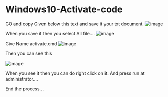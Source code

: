 # Windows10-Activate-code

GO and copy Given below this text and save it your txt document.
![image](https://user-images.githubusercontent.com/54232503/197377504-690d6807-2b01-47d6-9391-648a6d480f74.png)

When you save it then you select All file....
![image](https://user-images.githubusercontent.com/54232503/197377754-3dc272ab-586d-46d7-b205-9a6465849b12.png)

Give Name activate.cmd
![image](https://user-images.githubusercontent.com/54232503/197377789-49e43c3d-62c8-4f8a-b297-b4762886144b.png)

Then you can see this 

![image](https://user-images.githubusercontent.com/54232503/197377808-64779b40-df3a-42d7-8445-1456d9718f75.png)


When you see it then you can do right click on it. And press run at administrator....

End the process...
